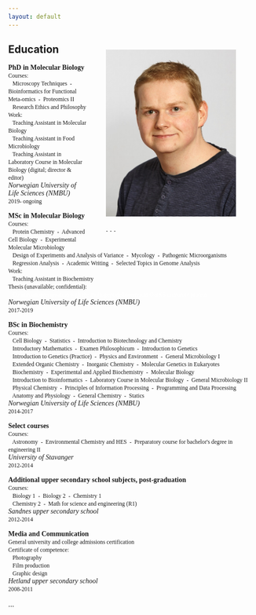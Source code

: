 ```yaml
---
layout: default
---
```


<figure style="float: right">
<p  align="right">
  <img src="/aboutme/Portrait.jpg" width="265" height="340"/>
  <figcaption><p>. . .</p></figcaption>
</p>
</figure>

## Education

<p style="font-family: Times new roman"><b>PhD in Molecular Biology</b><br>
<small>Courses:<br>
&nbsp;&nbsp; Microscopy Techniques &nbsp;-&nbsp; Bioinformatics for Functional Meta-omics &nbsp;-&nbsp; Proteomics II<br>
&nbsp;&nbsp; Research Ethics and Philosophy <br>
Work:<br>
&nbsp;&nbsp; Teaching Assistant in Molecular Biology<br>
&nbsp;&nbsp; Teaching Assistant in Food Microbiology<br>
&nbsp;&nbsp; Teaching Assistant in Laboratory Course in Molecular Biology (digital; director & editor)<br>
</small>
<i>Norwegian University of Life Sciences (NMBU)</i><br>
<small>2019- ongoing</small><br>

<p style="font-family: Times new roman"><b>MSc in Molecular Biology</b><br>
<small>Courses:<br>
&nbsp;&nbsp; Protein Chemistry &nbsp;-&nbsp; Advanced Cell Biology &nbsp;-&nbsp; Experimental Molecular Microbiology<br>
&nbsp;&nbsp; Design of Experiments and Analysis of Variance &nbsp;-&nbsp; Mycology &nbsp;-&nbsp; Pathogenic Microorganisms <br>
&nbsp;&nbsp; Regression Analysis &nbsp;-&nbsp; Academic Writing &nbsp;-&nbsp; Selected Topics in Genome Analysis<br>
Work:<br>
&nbsp;&nbsp; Teaching Assistant in Biochemistry<br>
Thesis (unavailable; confidential):<br>
&nbsp;&nbsp; <a href="https://nmbu.brage.unit.no/nmbu-xmlui/handle/11250/2606410" style="text-decoration : none; color : #FFFFFF">Co-immunoprecipitation with the multi-peptide bacteriocin GarKS immunity protein</a><br>
</small>
<i>Norwegian University of Life Sciences (NMBU)</i><br>
<small>2017-2019</small><br>

<p style="font-family: Times new roman"><b>BSc in Biochemistry</b><br>
<small>Courses:<br>
&nbsp;&nbsp; Cell Biology &nbsp;-&nbsp; Statistics &nbsp;-&nbsp; Introduction to Biotechnology and Chemistry<br>
&nbsp;&nbsp; Introductory Mathematics &nbsp;-&nbsp; Examen Philosophicum &nbsp;-&nbsp; Introduction to Genetics<br>
&nbsp;&nbsp; Introduction to Genetics (Practice) &nbsp;-&nbsp; Physics and Environment &nbsp;-&nbsp; General Microbiology I<br>
&nbsp;&nbsp; Extended Organic Chemistry &nbsp;-&nbsp; Inorganic Chemistry &nbsp;-&nbsp; Molecular Genetics in Eukaryotes<br>
&nbsp;&nbsp; Biochemistry &nbsp;-&nbsp; Experimental and Applied Biochemistry &nbsp;-&nbsp; Molecular Biology<br>
&nbsp;&nbsp; Introduction to Bioinformatics &nbsp;-&nbsp; Laboratory Course in Molecular Biology &nbsp;-&nbsp; General Microbiology II<br>
&nbsp;&nbsp; Physical Chemistry &nbsp;-&nbsp; Principles of Information Processing &nbsp;-&nbsp; Programming and Data Processing<br>
&nbsp;&nbsp; Anatomy and Physiology &nbsp;-&nbsp; General Chemistry &nbsp;-&nbsp; Statics<br>
</small>
<i>Norwegian University of Life Sciences (NMBU)</i><br>
<small>2014-2017</small><br>


<p style="font-family: Times new roman"><b>Select courses</b><br>
<small>Courses:<br>
&nbsp;&nbsp; Astronomy &nbsp;-&nbsp; Environmental Chemistry and HES &nbsp;-&nbsp; Preparatory course for bachelor's degree in engineering II<br>
</small>
<i>University of Stavanger</i><br>
<small>2012-2014</small><br>

<p style="font-family: Times new roman"><b>Additional upper secondary school subjects, post-graduation</b><br>
<small>Courses:<br>
&nbsp;&nbsp; Biology 1 &nbsp;-&nbsp; Biology 2 &nbsp;-&nbsp; Chemistry 1<br>
&nbsp;&nbsp; Chemistry 2 &nbsp;-&nbsp; Math for science and engineering (R1)<br>
</small>
<i>Sandnes upper secondary school</i><br>
<small>2012-2014</small><br>

<p style="font-family: Times new roman"><b>Media and Communication</b><br>
<small>General university and college admissions certification<br>
Certificate of competence:<br>
&nbsp;&nbsp; Photography<br>
&nbsp;&nbsp; Film production<br>
&nbsp;&nbsp; Graphic design<br>
</small>
<i>Hetland upper secondary school</i><br>
<small>2008-2011</small><br>

</p>
...


